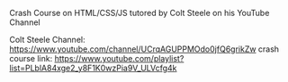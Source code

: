 Crash Course on HTML/CSS/JS
tutored by Colt Steele on his YouTube Channel

Colt Steele Channel: https://www.youtube.com/channel/UCrqAGUPPMOdo0jfQ6grikZw
crash course link: https://www.youtube.com/playlist?list=PLblA84xge2_y8F1K0wzPia9V_ULVcfg4k
